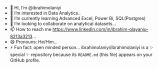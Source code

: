 - 👋 Hi, I’m @ibrahimolaniyi
- 👀 I’m interested in Data Analytics..
- 🌱 I’m currently learning Advanced Excel, Power Bi, SQL(Postgres)
- 💞️ I’m looking to collaborate on analytical datasets...
- 📫 How to reach me https://www.linkedin.com/in/ibrahim-olayanju-8213a3213...
- 😄 Pronouns: He/Him...
- ⚡ Fun fact: open minded person...
ibrahimolaniyi/ibrahimolaniyi is a ✨ special ✨ repository because its `README.md` (this file) appears on your GitHub profile.


